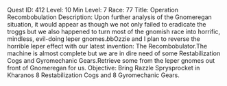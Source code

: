 Quest ID: 412
Level: 10
Min Level: 7
Race: 77
Title: Operation Recombobulation
Description: Upon further analysis of the Gnomeregan situation, it would appear as though we not only failed to eradicate the troggs but we also happened to turn most of the gnomish race into horrific, mindless, evil-doing leper gnomes.$b$bOzzie and I plan to reverse the horrible leper effect with our latest invention: The Recombobulator.The machine is almost complete but we are in dire need of some Restabilization Cogs and Gyromechanic Gears.Retrieve some from the leper gnomes out front of Gnomeregan for us.
Objective: Bring Razzle Sprysprocket in Kharanos 8 Restabilization Cogs and 8 Gyromechanic Gears.
